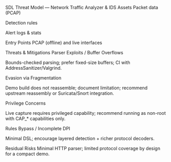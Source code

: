 ﻿
SDL Threat Model — Network Traffic Analyzer & IDS
Assets
Packet data (PCAP)

Detection rules

Alert logs & stats

Entry Points
PCAP (offline) and live interfaces

Threats & Mitigations
Parser Exploits / Buffer Overflows

Bounds-checked parsing; prefer fixed-size buffers; CI with AddressSanitizer/Valgrind.

Evasion via Fragmentation

Demo build does not reassemble; document limitation; recommend upstream reassembly or Suricata/Snort integration.

Privilege Concerns

Live capture requires privileged capability; recommend running as non-root with CAP_* capabilities only.

Rules Bypass / Incomplete DPI

Minimal DSL; encourage layered detection + richer protocol decoders.

Residual Risks
Minimal HTTP parser; limited protocol coverage by design for a compact demo.
